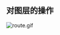 ## 对图层的操作

![route.gif](https://p3-juejin.byteimg.com/tos-cn-i-k3u1fbpfcp/228d171ae96b4ee3a4e08d46ab6a9e2c~tplv-k3u1fbpfcp-watermark.image?)

